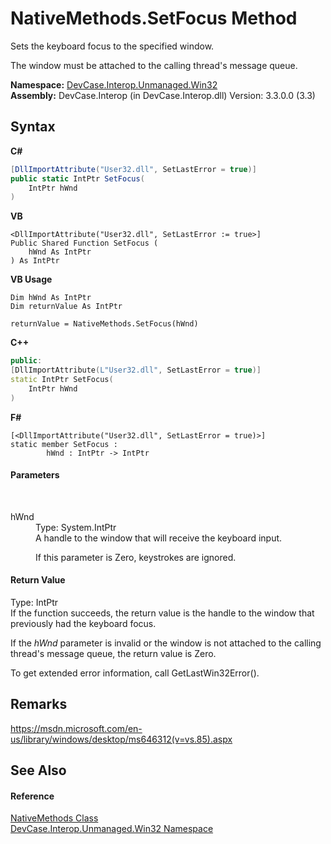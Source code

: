 # NativeMethods.SetFocus Method 
 

Sets the keyboard focus to the specified window. 

 The window must be attached to the calling thread's message queue.

**Namespace:**&nbsp;<a href="N_DevCase_Interop_Unmanaged_Win32">DevCase.Interop.Unmanaged.Win32</a><br />**Assembly:**&nbsp;DevCase.Interop (in DevCase.Interop.dll) Version: 3.3.0.0 (3.3)

## Syntax

**C#**<br />
``` C#
[DllImportAttribute("User32.dll", SetLastError = true)]
public static IntPtr SetFocus(
	IntPtr hWnd
)
```

**VB**<br />
``` VB
<DllImportAttribute("User32.dll", SetLastError := true>]
Public Shared Function SetFocus ( 
	hWnd As IntPtr
) As IntPtr
```

**VB Usage**<br />
``` VB Usage
Dim hWnd As IntPtr
Dim returnValue As IntPtr

returnValue = NativeMethods.SetFocus(hWnd)
```

**C++**<br />
``` C++
public:
[DllImportAttribute(L"User32.dll", SetLastError = true)]
static IntPtr SetFocus(
	IntPtr hWnd
)
```

**F#**<br />
``` F#
[<DllImportAttribute("User32.dll", SetLastError = true)>]
static member SetFocus : 
        hWnd : IntPtr -> IntPtr 

```


#### Parameters
&nbsp;<dl><dt>hWnd</dt><dd>Type: System.IntPtr<br />A handle to the window that will receive the keyboard input. 

 If this parameter is Zero, keystrokes are ignored.</dd></dl>

#### Return Value
Type: IntPtr<br />If the function succeeds, the return value is the handle to the window that previously had the keyboard focus. 

 If the *hWnd* parameter is invalid or the window is not attached to the calling thread's message queue, the return value is Zero. 

 To get extended error information, call GetLastWin32Error().

## Remarks
<a href="https://msdn.microsoft.com/en-us/library/windows/desktop/ms646312(v=vs.85).aspx" target="_blank">https://msdn.microsoft.com/en-us/library/windows/desktop/ms646312(v=vs.85).aspx</a>

## See Also


#### Reference
<a href="T_DevCase_Interop_Unmanaged_Win32_NativeMethods">NativeMethods Class</a><br /><a href="N_DevCase_Interop_Unmanaged_Win32">DevCase.Interop.Unmanaged.Win32 Namespace</a><br />